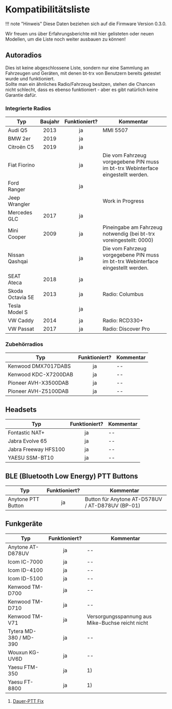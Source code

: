 # Kompatibilitätsliste

!!! note "Hinweis"
    Diese Daten beziehen sich auf die Firmware Version 0.3.0.

Wir freuen uns über Erfahrungsberichte mit hier gelisteten oder neuen Modellen,
um die Liste noch weiter ausbauen zu können!

## Autoradios

Dies ist keine abgeschlossene Liste, sondern nur eine Sammlung an Fahrzeugen und
Geräten, mit denen bt-trx von Benutzern bereits getestet wurde und funktioniert.  
Sollte man ein ähnliches Radio/Fahrzeug besitzen, stehen die Chancen
nicht schlecht, dass es ebenso funktioniert - aber es gibt natürlich
keine Garantie dafür.

### Integrierte Radios

| Typ                      | Baujahr | Funktioniert? | Kommentar |
|--------------------------|:-------:|:-------------:|-----------|
| Audi Q5                  | 2013    |ja             | MMI 5507 |
| BMW 2er                  | 2019    |ja             |  |
| Citroën C5               | 2019    |ja             |  |
| Fiat Fiorino             |         |ja             | Die vom Fahrzeug vorgegebene PIN muss im  bt-trx Webinterface eingestellt werden. |
| Ford Ranger              |         |ja             |  |
| Jeep Wrangler            |         |               | Work in Progress |
| Mercedes GLC             | 2017    |ja             |  |
| Mini Cooper              | 2009    |ja             | Pineingabe am Fahrzeug notwendig (bei bt-trx voreingestellt: 0000) |
| Nissan Qashqai           |         |ja             | Die vom Fahrzeug vorgegebene PIN muss im  bt-trx Webinterface eingestellt werden. |
| SEAT Ateca               | 2018    |ja             |  |
| Skoda Octavia 5E         | 2013 |ja             | Radio: Columbus |
| Tesla Model S            |         |ja             |  |
| VW Caddy                 | 2014    |ja             | Radio: RCD330+ |
| VW Passat                | 2017    |ja             | Radio: Discover Pro |

### Zubehörradios

| Typ                      | Funktioniert? | Kommentar |
|--------------------------|:-------------:|-----------|
| Kenwood DMX7017DABS      | ja            | -- |
| Kenwood KDC-X7200DAB     | ja            | -- |
| Pioneer AVH-X3500DAB     | ja            | -- |
| Pioneer AVH-Z5100DAB     | ja            | -- |

## Headsets

| Typ                      | Funktioniert? | Kommentar |
|--------------------------|:-------------:|-----------|
| Fontastic NAT+           | ja            | -- |
| Jabra Evolve 65          | ja            | -- |
| Jabra Freeway HFS100     | ja            | -- |
| YAESU SSM-BT10           | ja            | -- |

## BLE (Bluetooth Low Energy) PTT Buttons

| Typ                      | Funktioniert? | Kommentar |
|--------------------------|:-------------:|-----------|
| Anytone PTT Button       | ja            | Button für Anytone AT-D578UV / AT-D878UV (BP-01) |

## Funkgeräte

| Typ                      | Funktioniert? | Kommentar |
|--------------------------|:-------------:|-----------|
| Anytone AT-D878UV        | ja            | -- |
| Icom IC-7000             | ja            | -- |
| Icom ID-4100             | ja            | -- |
| Icom ID-5100             | ja            | -- |
| Kenwood TM-D700          | ja            | -- |
| Kenwood TM-D710          | ja            | -- |
| Kenwood TM-V71           | ja            | Versorgungsspannung aus Mike-Buchse reicht nicht |
| Tytera MD-380 / MD-390   | ja            | -- |
| Wouxun KG-UV6D           | ja            | -- |
| Yaesu FTM-350            | ja            | 1) |
| Yaesu FT-8800            | ja            | 1) |

1) [Dauer-PTT Fix](../30_Bedienung/Troubleshooting.md)